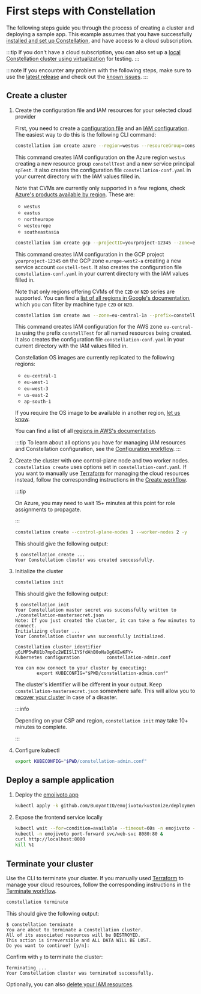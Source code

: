 # First steps with Constellation

The following steps guide you through the process of creating a cluster and deploying a sample app. This example assumes that you have successfully [installed and set up Constellation](install.md),
and have access to a cloud subscription.

:::tip
If you don't have a cloud subscription, you can also set up a [local Constellation cluster using virtualization](../getting-started/first-steps-local.md) for testing.
:::

:::note
If you encounter any problem with the following steps, make sure to use the [latest release](https://github.com/edgelesssys/constellation/releases/latest) and check out the [known issues](https://github.com/edgelesssys/constellation/issues?q=is%3Aopen+is%3Aissue+label%3A%22known+issue%22).
:::

## Create a cluster

1. Create the configuration file and IAM resources for your selected cloud provider

    First, you need to create a [configuration file](../workflows/config.md) and an [IAM configuration](../workflows/config.md#creating-an-iam-configuration). The easiest way to do this is the following CLI command:

    <Tabs groupId="csp">

    <TabItem value="azure" label="Azure">

    ```bash
    constellation iam create azure --region=westus --resourceGroup=constellTest --servicePrincipal=spTest --generate-config
    ```

    This command creates IAM configuration on the Azure region `westus` creating a new resource group `constellTest` and a new service principal `spTest`. It also creates the configuration file `constellation-conf.yaml` in your current directory with the IAM values filled in.

    Note that CVMs are currently only supported in a few regions, check [Azure's products available by region](https://azure.microsoft.com/en-us/global-infrastructure/services/?products=virtual-machines&regions=all). These are:
    * `westus`
    * `eastus`
    * `northeurope`
    * `westeurope`
    * `southeastasia`

    </TabItem>

    <TabItem value="gcp" label="GCP">

    ```bash
    constellation iam create gcp --projectID=yourproject-12345 --zone=europe-west2-a --serviceAccountID=constell-test --generate-config
    ```

    This command creates IAM configuration in the GCP project `yourproject-12345` on the GCP zone `europe-west2-a` creating a new service account `constell-test`. It also creates the configuration file `constellation-conf.yaml` in your current directory with the IAM values filled in.

    Note that only regions offering CVMs of the `C2D` or `N2D` series are supported. You can find a [list of all regions in Google's documentation](https://cloud.google.com/compute/docs/regions-zones#available), which you can filter by machine type `C2D` or `N2D`.

    </TabItem>

    <TabItem value="aws" label="AWS">

    ```bash
    constellation iam create aws --zone=eu-central-1a --prefix=constellTest --generate-config
    ```

    This command creates IAM configuration for the AWS zone `eu-central-1a` using the prefix `constellTest` for all named resources being created. It also creates the configuration file `constellation-conf.yaml` in your current directory with the IAM values filled in.

    Constellation OS images are currently replicated to the following regions:
     * `eu-central-1`
     * `eu-west-1`
     * `eu-west-3`
     * `us-east-2`
     * `ap-south-1`

    If you require the OS image to be available in another region, [let us know](https://github.com/edgelesssys/constellation/issues/new?assignees=&labels=&template=feature_request.md&title=Support+new+AWS+image+region:+xx-xxxx-x).

    You can find a list of all [regions in AWS's documentation](https://docs.aws.amazon.com/AWSEC2/latest/UserGuide/using-regions-availability-zones.html#concepts-available-regions).

    </TabItem>
    </Tabs>

    :::tip
    To learn about all options you have for managing IAM resources and Constellation configuration, see the [Configuration workflow](../workflows/config.md).
    :::

<!--
    :::info

    In case you don't have access to CVMs on Azure, you may use less secure  [trusted launch VMs](../workflows/trusted-launch.md) instead. For this, set **confidentialVM** to `false` in the configuration file.

    :::
-->

2. Create the cluster with one control-plane node and two worker nodes. `constellation create` uses options set in `constellation-conf.yaml`.
    If you want to manually use [Terraform](../reference/terraform.md) for managing the cloud resources instead, follow the corresponding instructions in the [Create workflow](../workflows/create.md).

    :::tip

    On Azure, you may need to wait 15+ minutes at this point for role assignments to propagate.

    :::

    ```bash
    constellation create --control-plane-nodes 1 --worker-nodes 2 -y
    ```

    This should give the following output:

    ```shell-session
    $ constellation create ...
    Your Constellation cluster was created successfully.
    ```

3. Initialize the cluster

    ```bash
    constellation init
    ```

    This should give the following output:

    ```shell-session
    $ constellation init
    Your Constellation master secret was successfully written to ./constellation-mastersecret.json
    Note: If you just created the cluster, it can take a few minutes to connect.
    Initializing cluster ...
    Your Constellation cluster was successfully initialized.

    Constellation cluster identifier  g6iMP5wRU1b7mpOz2WEISlIYSfdAhB0oNaOg6XEwKFY=
    Kubernetes configuration          constellation-admin.conf

    You can now connect to your cluster by executing:
            export KUBECONFIG="$PWD/constellation-admin.conf"
    ```

    The cluster's identifier will be different in your output.
    Keep `constellation-mastersecret.json` somewhere safe.
    This will allow you to [recover your cluster](../workflows/recovery.md) in case of a disaster.

    :::info

    Depending on your CSP and region, `constellation init` may take 10+ minutes to complete.

    :::

4. Configure kubectl

    ```bash
    export KUBECONFIG="$PWD/constellation-admin.conf"
    ```

## Deploy a sample application

1. Deploy the [emojivoto app](https://github.com/BuoyantIO/emojivoto)

    ```bash
    kubectl apply -k github.com/BuoyantIO/emojivoto/kustomize/deployment
    ```

2. Expose the frontend service locally

    ```bash
    kubectl wait --for=condition=available --timeout=60s -n emojivoto --all deployments
    kubectl -n emojivoto port-forward svc/web-svc 8080:80 &
    curl http://localhost:8080
    kill %1
    ```

## Terminate your cluster

Use the CLI to terminate your cluster. If you manually used [Terraform](../reference/terraform.md) to manage your cloud resources, follow the corresponding instructions in the [Terminate workflow](../workflows/terminate.md).

```bash
constellation terminate
```

This should give the following output:

```shell-session
$ constellation terminate
You are about to terminate a Constellation cluster.
All of its associated resources will be DESTROYED.
This action is irreversible and ALL DATA WILL BE LOST.
Do you want to continue? [y/n]:
```

Confirm with `y` to terminate the cluster:

```shell-session
Terminating ...
Your Constellation cluster was terminated successfully.
```

Optionally, you can also [delete your IAM resources](../workflows/config.md#deleting-an-iam-configuration).
